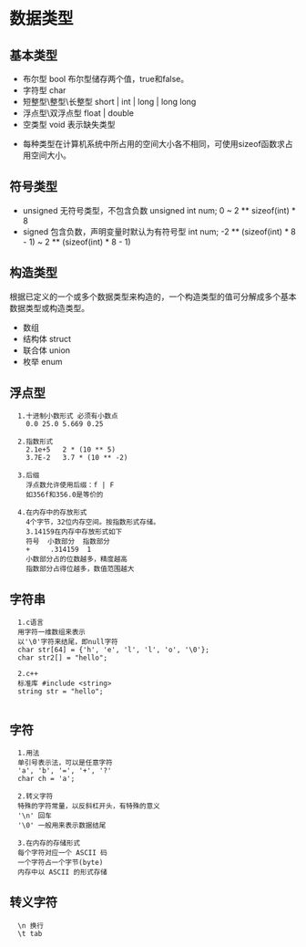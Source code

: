 # 数据类型

## 基本类型
- 布尔型 bool 布尔型储存两个值，true和false。
- 字符型 char
- 短整型\整型\长整型 short | int | long | long long
- 浮点型\双浮点型 float | double
- 空类型 void 表示缺失类型
* 每种类型在计算机系统中所占用的空间大小各不相同，可使用sizeof函数求占用空间大小。

## 符号类型
- unsigned
  无符号类型，不包含负数
  unsigned int num;
  0 ~ 2 ** sizeof(int) * 8
- signed
  包含负数，声明变量时默认为有符号型
  int num;
  -2 ** (sizeof(int) * 8 - 1) ~ 2 ** (sizeof(int) * 8 - 1)

## 构造类型
根据已定义的一个或多个数据类型来构造的，一个构造类型的值可分解成多个基本数据类型或构造类型。

- 数组
- 结构体 struct
- 联合体 union
- 枚举 enum


## 浮点型
```
  1.十进制小数形式 必须有小数点
    0.0 25.0 5.669 0.25 
  
  2.指数形式
    2.1e+5   2 * (10 ** 5)
    3.7E-2   3.7 * (10 ** -2)

  3.后缀
    浮点数允许使用后缀：f | F
    如356f和356.0是等价的

  4.在内存中的存放形式
    4个字节，32位内存空间。按指数形式存储。
    3.14159在内存中存放形式如下
    符号  小数部分  指数部分
    +     .314159  1
    小数部分占的位数越多，精度越高
    指数部分占得位越多，数值范围越大
```

## 字符串

```
  1.c语言
  用字符一维数组来表示
  以'\0'字符来结尾，即null字符
  char str[64] = {'h', 'e', 'l', 'l', 'o', '\0'};
  char str2[] = "hello";

  2.c++
  标准库 #include <string>
  string str = "hello";
  
```

## 字符

```
  1.用法
  单引号表示法，可以是任意字符
  'a', 'b', '=', '+', '?'
  char ch = 'a';
  
  2.转义字符
  特殊的字符常量，以反斜杠开头，有特殊的意义
  '\n' 回车
  '\0' 一般用来表示数据结尾

  3.在内存的存储形式
  每个字符对应一个 ASCII 码
  一个字符占一个字节(byte)
  内存中以 ASCII 的形式存储
```

## 转义字符
```
  \n 换行
  \t tab
```
